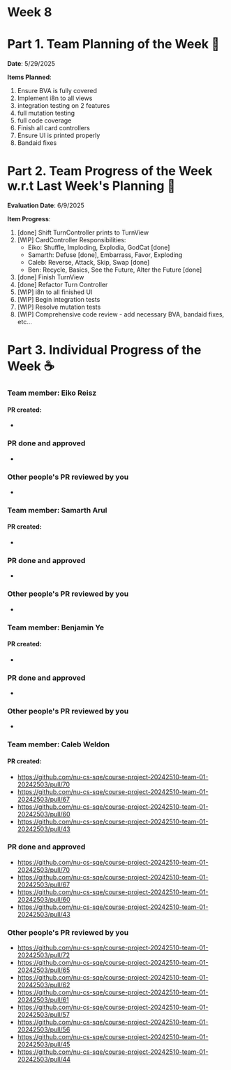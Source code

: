 # Week 8

# Part 1. Team Planning of the Week :ledger:
**Date**: 5/29/2025

**Items Planned**:
1. Ensure BVA is fully covered
2. Implement i8n to all views
3. integration testing on 2 features
4. full mutation testing
5. full code coverage
6. Finish all card controllers
8. Ensure UI is printed properly
9. Bandaid fixes

# Part 2. Team Progress of the Week w.r.t Last Week's Planning :green_book:
**Evaluation Date**: 6/9/2025

**Item Progress**:

1. [done] Shift TurnController prints to TurnView
2. [WIP] CardController Responsibilities: 
    - Eiko: Shuffle, Imploding, Explodia, GodCat [done]
    - Samarth: Defuse [done], Embarrass, Favor, Exploding
    - Caleb: Reverse, Attack, Skip, Swap [done]
    - Ben: Recycle, Basics, See the Future, Alter the Future [done]
3. [done] Finish TurnView
4. [done] Refactor Turn Controller
7. [WIP] i8n to all finished UI
8. [WIP] Begin integration tests 
9. [WIP] Resolve mutation tests
10. [WIP] Comprehensive code review - add necessary BVA, bandaid fixes, etc...

# Part 3. Individual Progress of the Week :coffee:

### Team member: Eiko Reisz
#### PR created:
- 

### PR done and approved
- 

### Other people's PR reviewed by you
- 

### Team member: Samarth Arul
#### PR created:
-

### PR done and approved
- 

### Other people's PR reviewed by you
- 

### Team member: Benjamin Ye
#### PR created:
- 

### PR done and approved
- 

### Other people's PR reviewed by you
- 

### Team member: Caleb Weldon
#### PR created: 
- https://github.com/nu-cs-sqe/course-project-20242510-team-01-20242503/pull/70
- https://github.com/nu-cs-sqe/course-project-20242510-team-01-20242503/pull/67
- https://github.com/nu-cs-sqe/course-project-20242510-team-01-20242503/pull/60
- https://github.com/nu-cs-sqe/course-project-20242510-team-01-20242503/pull/43

### PR done and approved
- https://github.com/nu-cs-sqe/course-project-20242510-team-01-20242503/pull/70
- https://github.com/nu-cs-sqe/course-project-20242510-team-01-20242503/pull/67
- https://github.com/nu-cs-sqe/course-project-20242510-team-01-20242503/pull/60
- https://github.com/nu-cs-sqe/course-project-20242510-team-01-20242503/pull/43

### Other people's PR reviewed by you
- https://github.com/nu-cs-sqe/course-project-20242510-team-01-20242503/pull/72
- https://github.com/nu-cs-sqe/course-project-20242510-team-01-20242503/pull/65
- https://github.com/nu-cs-sqe/course-project-20242510-team-01-20242503/pull/62
- https://github.com/nu-cs-sqe/course-project-20242510-team-01-20242503/pull/61
- https://github.com/nu-cs-sqe/course-project-20242510-team-01-20242503/pull/57
- https://github.com/nu-cs-sqe/course-project-20242510-team-01-20242503/pull/56
- https://github.com/nu-cs-sqe/course-project-20242510-team-01-20242503/pull/45
- https://github.com/nu-cs-sqe/course-project-20242510-team-01-20242503/pull/44